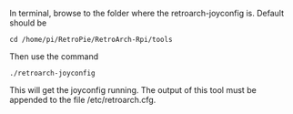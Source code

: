 In terminal, browse to the folder where the retroarch-joyconfig is. Default should be 

    cd /home/pi/RetroPie/RetroArch-Rpi/tools

Then use the command 

    ./retroarch-joyconfig

This will get the joyconfig running. The output of this tool must be appended to the file /etc/retroarch.cfg.

